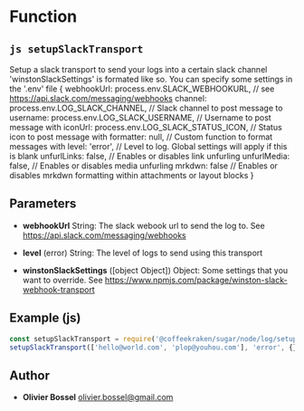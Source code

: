 
# Function


## ```js setupSlackTransport ```


Setup a slack transport to send your logs into a certain slack channel
'winstonSlackSettings' is formated like so. You can specify some settings in the '.env' file
{
webhookUrl: process.env.SLACK_WEBHOOKURL, // see https://api.slack.com/messaging/webhooks
channel: process.env.LOG_SLACK_CHANNEL, // Slack channel to post message to
username: process.env.LOG_SLACK_USERNAME, // Username to post message with
iconUrl: process.env.LOG_SLACK_STATUS_ICON, // Status icon to post message with
formatter: null, // Custom function to format messages with
level: 'error', // Level to log. Global settings will apply if this is blank
unfurlLinks: false, // Enables or disables link unfurling
unfurlMedia: false, // Enables or disables media unfurling
mrkdwn: false // Enables or disables mrkdwn formatting within attachments or layout blocks
}

## Parameters

- **webhookUrl**  String: The slack webook url to send the log to. See https://api.slack.com/messaging/webhooks

- **level** (error) String: The level of logs to send using this transport

- **winstonSlackSettings** ([object Object]) Object: Some settings that you want to override. See https://www.npmjs.com/package/winston-slack-webhook-transport



## Example (js)

```js
const setupSlackTransport = require('@coffeekraken/sugar/node/log/setupSlackTransport');
setupSlackTransport(['hello@world.com', 'plop@youhou.com'], 'error', {});
```


## Author
- **Olivier Bossel** <a href="mailto:olivier.bossel@gmail.com">olivier.bossel@gmail.com</a> 



